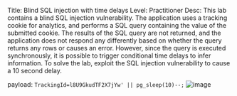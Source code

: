 Title: Blind SQL injection with time delays
Level: Practitioner
Desc:  This lab contains a blind SQL injection vulnerability. The application uses a tracking cookie for analytics, and performs a SQL query containing the value of the submitted cookie.
The results of the SQL query are not returned, and the application does not respond any differently based on whether the query returns any rows or causes an error. However, since the query is executed synchronously, it is possible to trigger conditional time delays to infer information.
To solve the lab, exploit the SQL injection vulnerability to cause a 10 second delay. 

payload: `TrackingId=l8U9GkudTF2X7jYw' || pg_sleep(10)--;`
![image](https://github.com/user-attachments/assets/529e1270-5eba-4fae-9863-af3979d318cc)
